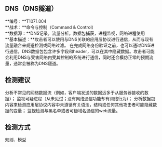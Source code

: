## DNS（DNS隧道）  
**编号：**T1071.004  
**战术：**命令与控制（Command & Control）  
**数据源：**DNS记录，流量分析，数据包捕获，进程监视，网络进程使用  
**基本描述：**攻击者可以使用与DNS关联的应用层协议进行通信，从而与现有流量融合来规避检测或网络过滤。
在完成网络身份验证之前，也可以通过DNS进行通信。DNS数据包包含许多字段和header，可以在其中隐藏数据。攻击者可能会利用DNS与受害网络内受其控制的系统进行通信，同时还会模仿正常的预期流量，通常会被称为DNS隧道。  
## 检测建议  
分析不常见的网络数据流（例如，客户端发送的数据远多于从服务器接收的数据）；
监视可疑进程（从未见过；没有网络通信功能却有网络行为）；
分析数据包内容来检测应用层协议内容中未遵循有关语法，结构或任何其他攻击者可能隐藏数据的变量；
监视检测与黑名单或者可疑域名通信的web流量。  
## 检测方式  
规则、模型